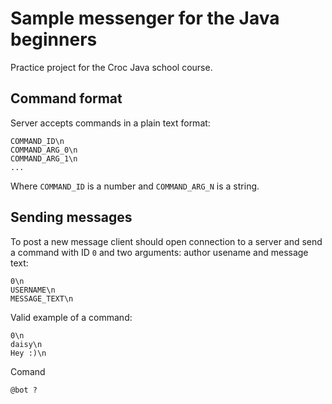# Sample messenger for the Java beginners

Practice project for the Croc Java school course.

## Command format

Server accepts commands in a plain text format:

```
COMMAND_ID\n
COMMAND_ARG_0\n
COMMAND_ARG_1\n
...
```

Where `COMMAND_ID` is a number and `COMMAND_ARG_N` is a string.

## Sending messages

To post a new message client should open connection to a server and send a command with ID `0` and two arguments: author usename and message text:

```
0\n
USERNAME\n
MESSAGE_TEXT\n
```

Valid example of a command:

```
0\n
daisy\n
Hey :)\n
```
Comand 

```
@bot ?
```
